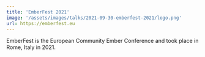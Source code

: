 ```yaml
---
title: 'EmberFest 2021'
image: '/assets/images/talks/2021-09-30-emberfest-2021/logo.png'
url: https://emberfest.eu
---
```


EmberFest is the European Community Ember Conference and took place in Rome,
Italy in 2021.
